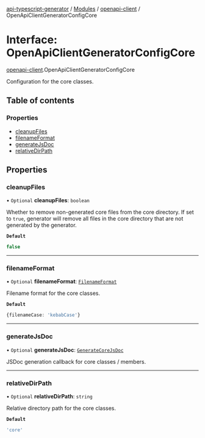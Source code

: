 [api-typescript-generator](../../README.md) / [Modules](../modules.md) / [openapi-client](../modules/openapi_client.md) / OpenApiClientGeneratorConfigCore

# Interface: OpenApiClientGeneratorConfigCore

[openapi-client](../modules/openapi_client.md).OpenApiClientGeneratorConfigCore

Configuration for the core classes.

## Table of contents

### Properties

- [cleanupFiles](openapi_client.OpenApiClientGeneratorConfigCore.md#cleanupfiles)
- [filenameFormat](openapi_client.OpenApiClientGeneratorConfigCore.md#filenameformat)
- [generateJsDoc](openapi_client.OpenApiClientGeneratorConfigCore.md#generatejsdoc)
- [relativeDirPath](openapi_client.OpenApiClientGeneratorConfigCore.md#relativedirpath)

## Properties

### cleanupFiles

• `Optional` **cleanupFiles**: `boolean`

Whether to remove non-generated core files from the core directory. If set to `true`, generator will remove all
files in the core directory that are not generated by the generator.

**`Default`**

```ts
false
```

___

### filenameFormat

• `Optional` **filenameFormat**: [`FilenameFormat`](index.FilenameFormat.md)

Filename format for the core classes.

**`Default`**

```ts
{filenameCase: 'kebabCase'}
```

___

### generateJsDoc

• `Optional` **generateJsDoc**: [`GenerateCoreJsDoc`](../modules/openapi_client.md#generatecorejsdoc)

JSDoc generation callback for core classes / members.

___

### relativeDirPath

• `Optional` **relativeDirPath**: `string`

Relative directory path for the core classes.

**`Default`**

```ts
'core'
```
